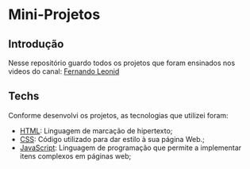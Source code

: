 # Mini-Projetos 
## Introdução 
Nesse repositório guardo todos os projetos que foram ensinados nos videos do canal: <a href="https://www.youtube.com/channel/UCUx9gTvh8siElre9J7rF18w">Fernando Leonid</a>

## Techs
Conforme desenvolvi os projetos, as tecnologias que utilizei foram:
<ul>
<li><a href="https://developer.mozilla.org/pt-BR/docs/Web/HTML">HTML</a>: Linguagem de marcação de hipertexto;</li>
<li><a href="https://developer.mozilla.org/pt-BR/docs/Web/CSS">CSS</a>: Código utilizado para dar estilo à sua página Web.;</li>
<li><a href="https://www.javascript.com">JavaScript</a>: Linguagem de programação que permite a implementar itens complexos em páginas web;</li>
</ul>

##
